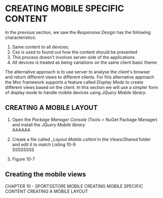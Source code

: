 # CREATING MOBILE SPECIFIC CONTENT

In the previous section, we saw the *Responsive Design* has the following characteristics:  
1. Same content to all devices;
2. Css is used to found out how the content should be presented
3. This process doesn't involves server-side of the applications
4. All devices is treated as being variations on the same client basic theme

The alternative approach is to use server to analyse the client's browser and return different views to different clients. For this alternative approach the Mvc framework supports a feature called *Display Mode* to create different views based on the client. In this section we will use a simpler form of display mode to handle mobile devices using *JQuery Mobile library*.

## CREATING A MOBILE LAYOUT
1. Open the *Package Manager Console* (Tools > NuGet Package Manager) and install the *JQuery Mobile library*  
	AAAAAA

2. Create a file called *_Layout.Mobile.cshtml* in the *Views/Shared* folder and edit it to match Listing 10-9  
	SSSSSSSS

3. Figure 10-7

## Creating the mobile views

CHAPTER 10 - SPORTSSTORE MOBILE
	CREATING MOBILE SPECIFIC CONTENT
		CREATING A MOBILE LAYOUT